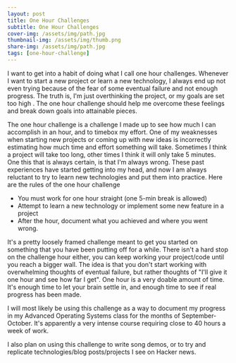 ```yaml
---
layout: post
title: One Hour Challenges
subtitle: One Hour Challenges
cover-img: /assets/img/path.jpg
thumbnail-img: /assets/img/thumb.png
share-img: /assets/img/path.jpg
tags: [one-hour-challenge]
---
```


I want to get into a habit of doing what I call one hour challenges. Whenever I want to start a new project or learn a new technology, I always end up not even trying because of the fear of some eventual failure and not enough progress. The truth is, I'm just overthinking the project, or my goals are set too high . The one hour challenge should help me overcome these feelings and break down goals into attainable pieces. 

The one hour challenge is a challenge I made up to see how much I can accomplish in an hour, and to timebox my effort. One of my weaknesses when starting new projects or coming up with new ideas is incorrectly estimating how much time and effort something will take. Sometimes I think a project will take too long, other times I think it will only take 5 minutes. One this that is always certain, is that I'm always wrong. These past experiences have started getting into my head, and now I am always reluctant to try to learn new technologies and put them into practice. Here are the rules of the one hour challenge

- You must work for one hour straight (one 5-min break is allowed)
- Attempt to learn a new technology or implement some new feature in a project
- After the hour, document what you achieved and where you went wrong.

It's a pretty loosely framed challenge meant to get you started on something that you have been putting off for a while. There isn't a hard stop on the challenge hour either, you can keep working your project/code until you reach a bigger wall. The idea is that you don't start working with overwhelming thoughts of eventual failure, but rather thoughts of "I'll give it one hour and see how far I get". One hour is a very doable amount of time. It's enough time to let your brain settle in, and enough time to see if real progress has been made.

I will most likely be using this challenge as a way to document my progress in my Advanced Operating Systems class for the months of September-October. It's apparently a very intense course requiring close to 40 hours a week of work.

I also plan on using this challenge to write song demos, or to try and replicate technologies/blog posts/projects I see on Hacker news.

